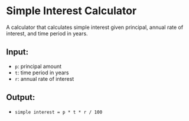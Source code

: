 # Simple Interest Calculator

A calculator that calculates simple interest given principal, annual rate of interest, and time period in years.

## Input:
- `p`: principal amount  
- `t`: time period in years  
- `r`: annual rate of interest

## Output:
- `simple interest = p * t * r / 100`
